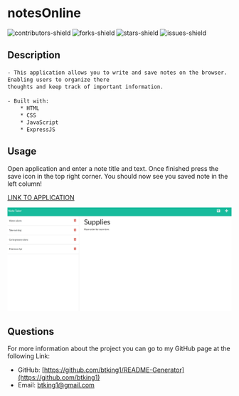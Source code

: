 # notesOnline
![contributors-shield](https://img.shields.io/github/contributors/btking1/README-Generator?style=for-the-badge)
![forks-shield](https://img.shields.io/github/forks/btking1/README-Generator?style=for-the-badge)
![stars-shield](https://img.shields.io/github/stars/btking1/README-Generator?style=for-the-badge)
![issues-shield](https://img.shields.io/github/issues/btking1/README-Generator?style=for-the-badge)

## Description
   
    - This application allows you to write and save notes on the browser. Enabling users to organize there 
    thoughts and keep track of important information.
    
    - Built with: 
        * HTML
        * CSS
        * JavaScript
        * ExpressJS

## Usage

Open application and enter a note title and text. Once finished press the
save icon in the top right corner. You should now see you saved note in the left column!

[LINK TO APPLICATION](https://notesmonline.herokuapp.com/)

![SCREENSHOOT](https://github.com/btking1/notesOnline/blob/main/img/Screenshot%202022-07-03%20090740.jpg)

## Questions

For more information about the project you can go
to my GitHub page at the following Link:

- GitHub: [https://github.com/btking1/README-Generator](https://github.com/btking1)
- Email: btking1@gmail.com
